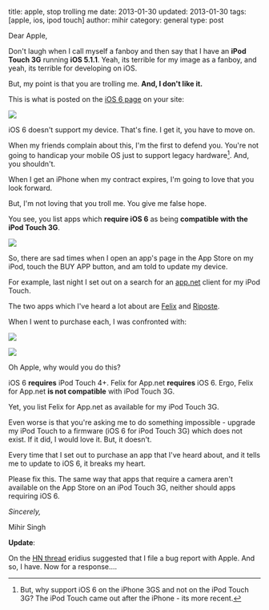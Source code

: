 title: apple, stop trolling me
date: 2013-01-30
updated: 2013-01-30
tags: [apple, ios, ipod touch]
author: mihir
category: general
type: post

Dear Apple,

Don't laugh when I call myself a fanboy and then say that I have an __iPod Touch 3G__ running __iOS 5.1.1__. Yeah, its terrible for my image as a fanboy, and yeah, its terrible for developing on iOS.

But, my point is that you are trolling me. __And, I don't like it.__

This is what is posted on the [iOS 6 page](http://apple.com/ios/whats-new) on your site:

![](http://i.imgur.com/tbr3QMu.png)

iOS 6 doesn't support my device. That's fine. I get it, you have to move on. 

When my friends complain about this, I'm the first to defend you. You're not going to handicap your mobile OS just to support legacy hardware[^1]. And, you shouldn't.

When I get an iPhone when my contract expires, I'm going to love that you look forward.

But, I'm not loving that you troll me. You give me false hope.

You see, you list apps which __require iOS 6__ as being __compatible with the iPod Touch 3G__.

![](http://i.imgur.com/S8VUZRD.png)

So, there are sad times when I open an app's page in the App Store on my iPod, touch the <span class="label label-success">BUY APP</span> button, and am told to update my device.

For example, last night I set out on a search for an [app.net](http://app.net) client for my iPod Touch.

The two apps which I've heard a lot about are [Felix]() and [Riposte]().

When I went to purchase each, I was confronted with:

![](http://i.imgur.com/lPRjnhq.png)

![](http://i.imgur.com/JULVLt5.png)

Oh Apple, why would you do this? 

iOS 6 __requires__ iPod Touch 4+.  Felix for App.net __requires__ iOS 6. Ergo, Felix for App.net __is not compatible__ with iPod Touch 3G.

Yet, you list Felix for App.net as available for my iPod Touch 3G.

Even worse is that you're asking me to do something impossible - upgrade my iPod Touch to a firmware (iOS 6 for iPod Touch 3G) which does not exist. If it did, I would love it. But, it doesn't.

Every time that I set out to purchase an app that I've heard about, and it tells me to update to iOS 6, it breaks my heart.

Please fix this. The same way that apps that require a camera aren't available on the App Store on an iPod Touch 3G, neither should apps requiring iOS 6.

_Sincerely,_

Mihir Singh

__Update__:

On the [HN thread](http://news.ycombinator.com/item?id=5143520) eridius suggested that I file a bug report with Apple. And so, I have. Now for a response....

[^1]: But, why support iOS 6 on the iPhone 3GS and not on the iPod Touch 3G? The iPod Touch came out after the iPhone - its more recent.